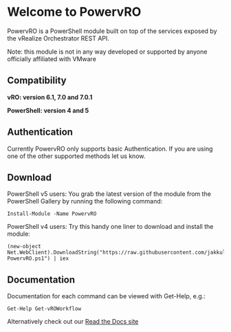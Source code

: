 # Welcome to PowervRO
PowervRO is a PowerShell module built on top of the services exposed by the vRealize Orchestrator REST API.

Note: this module is not in any way developed or supported by anyone officially affiliated with VMware

## Compatibility

**vRO: version 6.1, 7.0 and 7.0.1**

**PowerShell: version 4 and 5**

## Authentication

Currently PowervRO only supports basic Authentication. If you are using one of the other supported methods let us know.

## Download

PowerShell v5 users: You grab the latest version of the module from the PowerShell Gallery by running the following command:

```
Install-Module -Name PowervRO
```

PowerShell v4 users: Try this handy one liner to download and install the module:

```
(new-object Net.WebClient).DownloadString("https://raw.githubusercontent.com/jakkulabs/PowervRO/master/Get-PowervRO.ps1") | iex
```
## Documentation

Documentation for each command can be viewed with Get-Help, e.g.:

```
Get-Help Get-vROWorkflow
```

Alternatively check out our [Read the Docs site](http://powervro.readthedocs.org/en/latest/ "Title")
